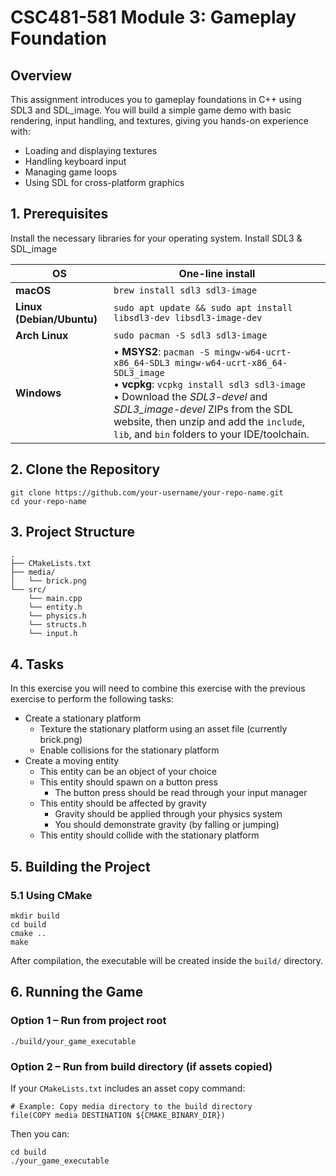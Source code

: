 # CSC481-581 Module 3: Gameplay Foundation

## Overview
This assignment introduces you to gameplay foundations in C++ using SDL3 and SDL_image.
You will build a simple game demo with basic rendering, input handling, and textures, giving you hands-on experience with:
- Loading and displaying textures
- Handling keyboard input
- Managing game loops
- Using SDL for cross-platform graphics

## 1. Prerequisites
Install the necessary libraries for your operating system.
Install SDL3 & SDL_image

| OS | One-line install |
|----|------------------|
| **macOS** | `brew install sdl3 sdl3-image` |
| **Linux (Debian/Ubuntu)** | `sudo apt update && sudo apt install libsdl3-dev libsdl3-image-dev` |
| **Arch Linux** | `sudo pacman -S sdl3 sdl3-image` |
| **Windows** | • **MSYS2**: `pacman -S mingw-w64-ucrt-x86_64-SDL3 mingw-w64-ucrt-x86_64-SDL3_image`<br>• **vcpkg**: `vcpkg install sdl3 sdl3-image`<br>• Download the *SDL3-devel* and *SDL3_image-devel* ZIPs from the SDL website, then unzip and add the `include`, `lib`, and `bin` folders to your IDE/toolchain. |

## 2. Clone the Repository
```
git clone https://github.com/your-username/your-repo-name.git
cd your-repo-name
```

## 3. Project Structure
```
.
├── CMakeLists.txt
├── media/
│   └── brick.png
└── src/
    └── main.cpp
    └── entity.h
    └── physics.h
    └── structs.h
    └── input.h
```

## 4. Tasks
In this exercise you will need to combine this exercise with the previous exercise to perform the following tasks:
- Create a stationary platform
  - Texture the stationary platform using an asset file (currently brick.png)
  - Enable collisions for the stationary platform
- Create a moving entity
  - This entity can be an object of your choice
  - This entity should spawn on a button press
    - The button press should be read through your input manager
  - This entity should be affected by gravity
    - Gravity should be applied through your physics system
    - You should demonstrate gravity (by falling or jumping)
  - This entity should collide with the stationary platform


## 5. Building the Project
### 5.1 Using CMake
```
mkdir build
cd build
cmake ..
make
```
After compilation, the executable will be created inside the `build/` directory.

## 6. Running the Game
### Option 1 – Run from project root
```
./build/your_game_executable
```

### Option 2 – Run from build directory (if assets copied)
If your `CMakeLists.txt` includes an asset copy command:
```
# Example: Copy media directory to the build directory
file(COPY media DESTINATION ${CMAKE_BINARY_DIR})
```

Then you can:
```
cd build
./your_game_executable
```
